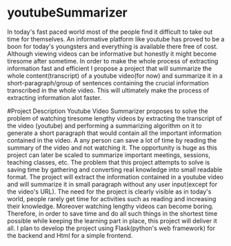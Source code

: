# youtubeSummarizer

In today's fast paced world most of the people find it difficult to take out time for themselves. An informative platform like youtube has proved to be a boon for today's youngsters and everything is available there free of cost. Although viewing videos can be informative but honestly it might become tiresome after sometime. In order to make the whole process of extracting information fast and efficient I propose a project that will summarize the whole content(transcript) of a youtube video(for now) and summarize it in a short-paragraph/group of sentences containing the crucial information transcribed in the whole video. This will ultimately make the process of extracting information alot faster.

#Project Description
Youtube Video Summarizer proposes to solve the problem of watching tiresome lengthy videos by extracting the transcript of the video (youtube) and performing a summarizing algorithm on it to generate a short paragraph that would contain all the important information contained in the video. A any person can save a lot of time by reading the summary of the video and not watching it. The opportunity is huge as this project can later be scaled to summarize important meetings, sessions, teaching classes, etc.
The problem that this project attempts to solve is saving time by gathering and converting real knowledge into small readable format. The project will extract the information contained in a youtube video and will summarize it in small paragraph without any user input(except for the video's URL). 
The need for the project is clearly visible as in today's world, people rarely get time for activities such as reading and increasing their knowledge. Moreover watching lengthy videos can become boring. Therefore, in order to save time and do all such things in the shortest time possible while keeping the learning part in place, this project will deliver it all.
I plan to develop the project using Flask(python's web framework) for the backend and Html for a simple frontend.


